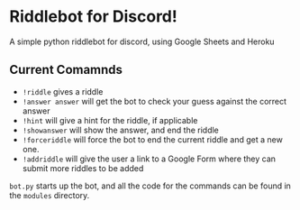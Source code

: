 # Riddlebot for Discord!
    
A simple python riddlebot for discord, using Google Sheets and Heroku

## Current Comamnds
- `!riddle` gives a riddle
- `!answer answer` will get the bot to check your guess against the correct answer
- `!hint` will give a hint for the riddle, if applicable
- `!showanswer` will show the answer, and end the riddle
- `!forceriddle` will force the bot to end the current riddle and get a new one.
- `!addriddle` will give the user a link to a Google Form where they can submit more riddles to be added

`bot.py` starts up the bot, and all the code for the commands can be found in the `modules` directory.

